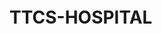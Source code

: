 # TTCS-HOSPITAL ㅤㅤㅤㅤㅤㅤㅤㅤ
 
<img src="https://i.vietgiaitri.com/2021/8/18/khoanh-khac-trieu-views-chung-minh-2-phut-hon-sieu-hot-tai-han-nhac-len-la-lac-hong-bat-chap-dang-thi-dau-bong-chuyen-7e4-5967933.gif" alt="">
  
